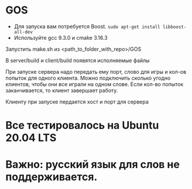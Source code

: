 # GOS

- Для запуска вам потребуется Boost.  `sudo apt-get install libboost-all-dev`
- Используйте gcc 9.3.0 и cmake 3.16.3

Запустить make.sh из <path_to_folder_with_repo>/GOS

В server/build и client/build появятся исполняемые файлы

При запуске сервера надо передать ему порт, слово для игры и кол-ов попыток для одного клиента.
Можно подключить сколько угодно клиентов, чтобы они все играли на одном слове.
Если кол-во попыток заканчивается, то клиент завершает работу.

Клиенту при запуске пердается хост и порт для сервера


# Все тестировалось на Ubuntu 20.04 LTS

# Важно: русский язык для слов не поддерживается.